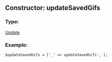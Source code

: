 ## Constructor: updateSavedGifs  

### Type: 

[Update](../types/Update.md)
### Example:

```
$updateSavedGifs = ['_' => updateSavedGifs', ];
```